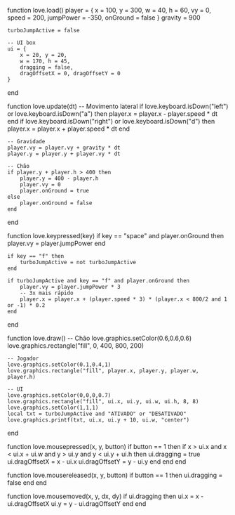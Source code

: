 function love.load()
    player = {
        x = 100, y = 300,
        w = 40, h = 60,
        vy = 0,
        speed = 200,
        jumpPower = -350,
        onGround = false
    }
    gravity = 900

    turboJumpActive = false

    -- UI box
    ui = {
        x = 20, y = 20,
        w = 170, h = 45,
        dragging = false,
        dragOffsetX = 0, dragOffsetY = 0
    }
end

function love.update(dt)
    -- Movimento lateral
    if love.keyboard.isDown("left") or love.keyboard.isDown("a") then
        player.x = player.x - player.speed * dt
    end
    if love.keyboard.isDown("right") or love.keyboard.isDown("d") then
        player.x = player.x + player.speed * dt
    end

    -- Gravidade
    player.vy = player.vy + gravity * dt
    player.y = player.y + player.vy * dt

    -- Chão
    if player.y + player.h > 400 then
        player.y = 400 - player.h
        player.vy = 0
        player.onGround = true
    else
        player.onGround = false
    end
end

function love.keypressed(key)
    if key == "space" and player.onGround then
        player.vy = player.jumpPower
    end

    if key == "f" then
        turboJumpActive = not turboJumpActive
    end

    if turboJumpActive and key == "f" and player.onGround then
        player.vy = player.jumpPower * 3
        -- 3x mais rápido
        player.x = player.x + (player.speed * 3) * (player.x < 800/2 and 1 or -1) * 0.2
    end
end

function love.draw()
    -- Chão
    love.graphics.setColor(0.6,0.6,0.6)
    love.graphics.rectangle("fill", 0, 400, 800, 200)

    -- Jogador
    love.graphics.setColor(0.1,0.4,1)
    love.graphics.rectangle("fill", player.x, player.y, player.w, player.h)

    -- UI
    love.graphics.setColor(0,0,0,0.7)
    love.graphics.rectangle("fill", ui.x, ui.y, ui.w, ui.h, 8, 8)
    love.graphics.setColor(1,1,1)
    local txt = turboJumpActive and "ATIVADO" or "DESATIVADO"
    love.graphics.printf(txt, ui.x, ui.y + 10, ui.w, "center")
end

function love.mousepressed(x, y, button)
    if button == 1 then
        if x > ui.x and x < ui.x + ui.w and y > ui.y and y < ui.y + ui.h then
            ui.dragging = true
            ui.dragOffsetX = x - ui.x
            ui.dragOffsetY = y - ui.y
        end
    end
end

function love.mousereleased(x, y, button)
    if button == 1 then
        ui.dragging = false
    end
end

function love.mousemoved(x, y, dx, dy)
    if ui.dragging then
        ui.x = x - ui.dragOffsetX
        ui.y = y - ui.dragOffsetY
    end
end
